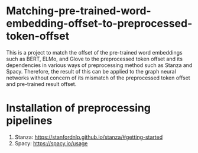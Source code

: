 # Matching-pre-trained-word-embedding-offset-to-preprocessed-token-offset
This is a project to match the offset of the pre-trained word embeddings such as BERT, ELMo, and Glove to the preprocessed token offset and its dependencies in various ways of preprocessing method such as Stanza and Spacy. Therefore, the result of this can be applied to the graph neural networks without concern of its mismatch of the preprocessed token offset and pre-trained result offset.

# Installation of preprocessing pipelines
1. Stanza: https://stanfordnlp.github.io/stanza/#getting-started
2. Spacy: https://spacy.io/usage

